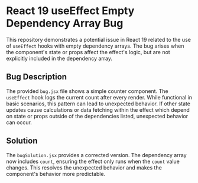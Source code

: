 # React 19 useEffect Empty Dependency Array Bug

This repository demonstrates a potential issue in React 19 related to the use of `useEffect` hooks with empty dependency arrays.  The bug arises when the component's state or props affect the effect's logic, but are not explicitly included in the dependency array.

## Bug Description

The provided `bug.jsx` file shows a simple counter component. The `useEffect` hook logs the current count after every render. While functional in basic scenarios, this pattern can lead to unexpected behavior.  If other state updates cause calculations or data fetching within the effect which depend on state or props outside of the dependencies listed, unexpected behavior can occur.

## Solution

The `bugSolution.jsx` provides a corrected version. The dependency array now includes `count`, ensuring the effect only runs when the `count` value changes. This resolves the unexpected behavior and makes the component's behavior more predictable.

